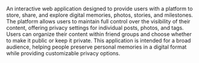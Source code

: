 An interactive web application designed to provide users with a platform to store, share, and explore digital memories, photos, stories, and milestones. The platform allows users to maintain full control over the visibility of their content, offering privacy settings for individual posts, photos, and tags. Users can organize their content within friend groups and choose whether to make it public or keep it private. This application is intended for a broad audience, helping people preserve personal memories in a digital format while providing customizable privacy options.

